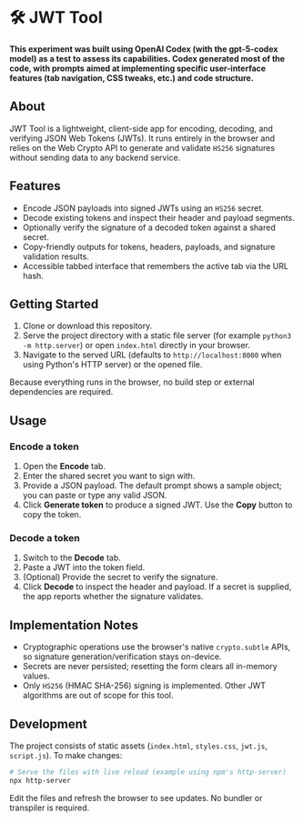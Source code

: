 # 🛠️ JWT Tool

**This experiment was built using OpenAI Codex (with the gpt-5-codex model) as a test to assess its capabilities. Codex generated most of the code, with prompts aimed at implementing specific user-interface features (tab navigation, CSS tweaks, etc.) and code structure.**

## About

JWT Tool is a lightweight, client-side app for encoding, decoding, and verifying JSON Web Tokens (JWTs). It runs entirely in the browser and relies on the Web Crypto API to generate and validate `HS256` signatures without sending data to any backend service.

## Features
- Encode JSON payloads into signed JWTs using an `HS256` secret.
- Decode existing tokens and inspect their header and payload segments.
- Optionally verify the signature of a decoded token against a shared secret.
- Copy-friendly outputs for tokens, headers, payloads, and signature validation results.
- Accessible tabbed interface that remembers the active tab via the URL hash.

## Getting Started
1. Clone or download this repository.
2. Serve the project directory with a static file server (for example `python3 -m http.server`) or open `index.html` directly in your browser.
3. Navigate to the served URL (defaults to `http://localhost:8000` when using Python's HTTP server) or the opened file.

Because everything runs in the browser, no build step or external dependencies are required.

## Usage
### Encode a token
1. Open the **Encode** tab.
2. Enter the shared secret you want to sign with.
3. Provide a JSON payload. The default prompt shows a sample object; you can paste or type any valid JSON.
4. Click **Generate token** to produce a signed JWT. Use the **Copy** button to copy the token.

### Decode a token
1. Switch to the **Decode** tab.
2. Paste a JWT into the token field.
3. (Optional) Provide the secret to verify the signature.
4. Click **Decode** to inspect the header and payload. If a secret is supplied, the app reports whether the signature validates.

## Implementation Notes
- Cryptographic operations use the browser's native `crypto.subtle` APIs, so signature generation/verification stays on-device.
- Secrets are never persisted; resetting the form clears all in-memory values.
- Only `HS256` (HMAC SHA-256) signing is implemented. Other JWT algorithms are out of scope for this tool.

## Development
The project consists of static assets (`index.html`, `styles.css`, `jwt.js`, `script.js`). To make changes:

```bash
# Serve the files with live reload (example using npm's http-server)
npx http-server
```

Edit the files and refresh the browser to see updates. No bundler or transpiler is required.
